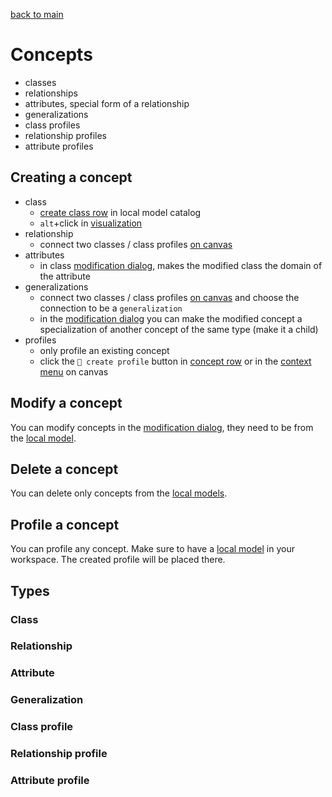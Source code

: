 [back to main](./main.md)

# Concepts

-   classes
-   relationships
-   attributes, special form of a relationship
-   generalizations
-   class profiles
-   relationship profiles
-   attribute profiles

## Creating a concept

-   class
    -   [create class row](./concepts-catalog.md#creating-a-new-class) in local model catalog
    -   `alt`+click in [visualization](./visualization.md#placing-a-class-on-canvas)
-   relationship
    -   connect two classes / class profiles [on canvas](./visualization.md#creating-relationships)
-   attributes
    -   in class [modification dialog](./dialogs.md#modification-dialog), makes the modified class the domain of the attribute
-   generalizations
    -   connect two classes / class profiles [on canvas](./visualization.md#creating-relationships) and choose the connection to be a `generalization`
    -   in the [modification dialog](./dialogs.md#modification-dialog) you can make the modified concept a specialization of another concept of the same type (make it a child)
-   profiles
    -   only profile an existing concept
    -   click the `🧲 create profile` button in [concept row](./concepts-catalog.md#action-buttons) or in the [context menu](./visualization.md#context-menus) on canvas

## Modify a concept

You can modify concepts in the [modification dialog](./dialogs.md#modification-dialog), they need to be from the [local model](./models.md#local-model).

## Delete a concept

You can delete only concepts from the [local models](./models.md#local-model).

## Profile a concept

You can profile any concept. Make sure to have a [local model](./models.md#local-model) in your workspace. The created profile will be placed there.

## Types

### Class

### Relationship

### Attribute

### Generalization

### Class profile

### Relationship profile

### Attribute profile
